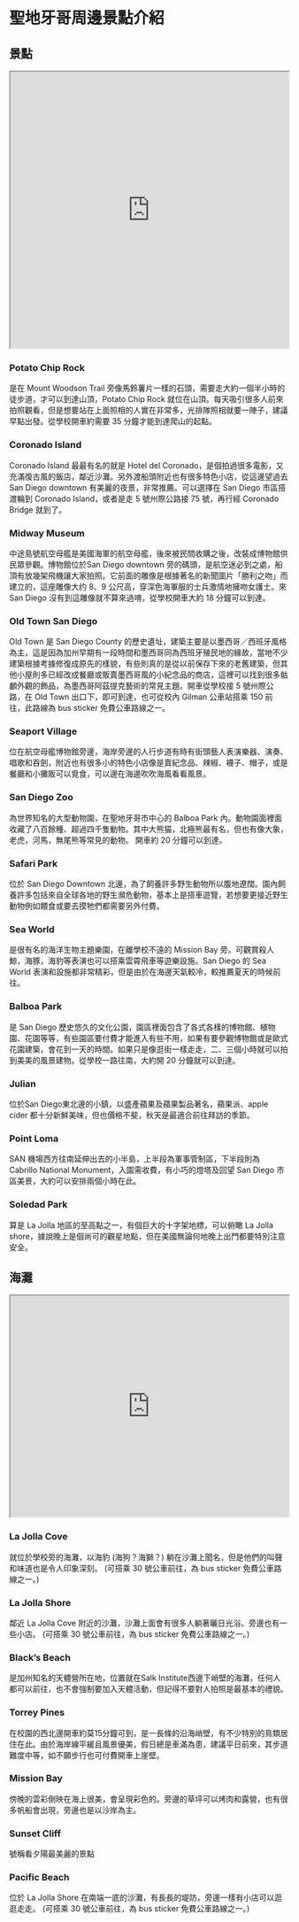 # 聖地牙哥周邊景點介紹

## 景點

<iframe src="https://www.google.com/maps/d/u/2/embed?mid=1PsAQ-18HUzC3qTcI2qN9-90SFPgbmMtx" width="100%" height="500"></iframe>

### Potato Chip Rock

是在 Mount Woodson Trail 旁像馬鈴薯片一樣的石頭，需要走大約一個半小時的徒步道，才可以到達山頂，Potato Chip Rock 就位在山頂。每天吸引很多人前來拍照觀看，但是想要站在上面照相的人實在非常多，光排隊照相就要一陣子，建議早點出發。從學校開車約需要 35 分鐘才能到達爬山的起點。

### Coronado Island

Coronado Island 最最有名的就是 Hotel del Coronado，是個拍過很多電影，又充滿復古風的飯店，鄰近沙灘。另外渡船頭附近也有很多特色小店，從這邊望過去 San Diego downtown 有美麗的夜景，非常推薦。可以選擇在 San Diego 市區搭渡輪到 Coronado Island，或者是走 5 號州際公路接 75 號，再行經 Coronado Bridge 就到了。

### Midway Museum

中途島號航空母艦是美國海軍的航空母艦，後來被民間收購之後，改裝成博物館供民眾參觀。博物館位於San Diego downtown 旁的碼頭，是航空迷必到之處，船頂有放幾架飛機讓大家拍照。它前面的雕像是根據著名的新聞圖片「勝利之吻」而建立的，這座雕像大约 8、9 公尺高，穿深色海軍服的士兵激情地擁吻女護士。來 San Diego 沒有到這雕像就不算來過唷，從學校開車大約 18 分鐘可以到達。

### Old Town San Diego

Old Town 是 San Diego County 的歷史遺址，建築主要是以墨西哥／西班牙風格為主，這是因為加州早期有一段時間和墨西哥同為西班牙殖民地的緣故，當地不少建築根據考據修復成原先的樣貌，有些則真的是從以前保存下來的老舊建築，但其他小屋則多已經改成餐廳或販賣墨西哥風的小紀念品的商店，這裡可以找到很多骷顱外觀的飾品，為墨西哥阿茲提克藝術的常見主題。開車從學校接 5 號州際公路，在 Old Town 出口下，即可到達，也可從校內 Gilman 公車站搭乘 150 前往，此路線為 bus sticker 免費公車路線之一。

### Seaport Village

位在航空母艦博物館旁邊，海岸旁邊的人行步道有時有街頭藝人表演樂器、演奏、唱歌和吞劍，附近也有很多小的特色小店像是賣紀念品、辣椒、襪子、帽子，或是餐廳和小攤販可以覓食，可以邊在海邊吹吹海風看看風景。

### San Diego Zoo

為世界知名的大型動物園，在聖地牙哥市中心的 Balboa Park 內。動物園面裡面收藏了八百餘種、超過四千隻動物。其中大熊猫，北極熊最有名，但也有像大象，老虎，河馬，無尾熊等常見的動物。 開車約 20 分鐘可以到達。

### Safari Park

位於 San Diego Downtown 北邊，為了飼養許多野生動物所以腹地遼闊。園內飼養許多包括來自全球各地的野生瀕危動物，基本上是搭車遊覽，若想要更接近野生動物例如餵食或要去摸牠們都需要另外付費。

### Sea World

是很有名的海洋生物主題樂園，在離學校不遠的 Mission Bay 旁。可觀賞殺人鯨，海豚，海豹等表演也可以搭乘雲霄飛車等遊樂設施。San Diego 的 Sea World 表演和設施都非常精彩，但是由於在海邊天氣較冷，較推薦夏天的時候前往。

### Balboa Park

是 San Diego 歷史悠久的文化公園，園區裡面包含了各式各樣的博物館、植物園、花園等等，有些園區要付費才能進入有些不用，如果有要參觀博物館或是歐式花園建築，會花到一天的時間。如果只是像逛街一樣走走，二、三個小時就可以拍到美美的風景建物。從學校一路往南，大約開 20 分鐘就可以到達。

### Julian

位於San Diego東北邊的小鎮，以盛產蘋果及蘋果製品著名，蘋果派、apple cider 都十分新鮮美味，但也價格不斐，秋天是最適合前往拜訪的季節。

### Point Loma

SAN 機場西方往南延伸出去的小半島，上半段為軍事管制區，下半段則為 Cabrillo National Monument，入園需收費，有小巧的燈塔及回望 San Diego 市區美景，大約可以安排兩個小時在此。

### Soledad Park

算是 La Jolla 地區的至高點之一，有個巨大的十字架地標，可以俯瞰 La Jolla shore，據說晚上是個尚可的觀星地點，但在美國無論何地晚上出門都要特別注意安全。

## 海灘

<iframe src="https://www.google.com/maps/d/u/2/embed?mid=19tm2UEAf8vw6aKrd9U1qYyuDCg25QRMc" width="100%" height="400"></iframe>

### La Jolla Cove

就位於學校旁的海灘，以海豹 (海狗？海獅？) 躺在沙灘上聞名，但是他們的叫聲和味道也是令人印象深刻。 (可搭乘 30 號公車前往，為 bus sticker 免費公車路線之一。) 

### La Jolla Shore

鄰近 La Jolla Cove 附近的沙灘，沙灘上面會有很多人躺著曬日光浴。旁邊也有一些小店。 (可搭乘 30 號公車前往，為 bus sticker 免費公車路線之一。) 

### Black’s Beach

是加州知名的天體營所在地，位置就在Salk Institute西邊下峭壁的海灘，任何人都可以前往，也不會強制要加入天體活動，但記得不要對人拍照是最基本的禮貌。

### Torrey Pines

在校園的西北邊開車約莫15分鐘可到，是一長條的沿海峭壁，有不少特別的鳥類居住在此。由於海岸線平緩且風景優美，假日總是車滿為患，建議平日前來，其步道難度中等，如不願步行也可付費開車上崖壁。

### Mission Bay

傍晚的雲彩倒映在海上很美，會呈現彩色的。旁邊的草坪可以烤肉和露營，也有很多帆船會出現，旁邊也是以沙岸為主。

### Sunset Cliff

號稱看夕陽最美麗的景點

### Pacific Beach

位於 La Jolla Shore 在南端一底的沙灘，有長長的堤防，旁邊一樣有小店可以逛逛走走。  (可搭乘 30 號公車前往，為 bus sticker 免費公車路線之一。) 
